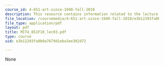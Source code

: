 ```yaml
---
course_id: 4-651-art-since-1940-fall-2010
description: This resource contains information related to the lecture "I am nature."
file_location: /coursemedia/4-651-art-since-1940-fall-2010/e3b12293fa0b0a7679d1eba3ee302d72_MIT4_651F10_lec03.pdf
file_type: application/pdf
layout: pdf
title: MIT4_651F10_lec03.pdf
type: course
uid: e3b12293fa0b0a7679d1eba3ee302d72

---
```

None